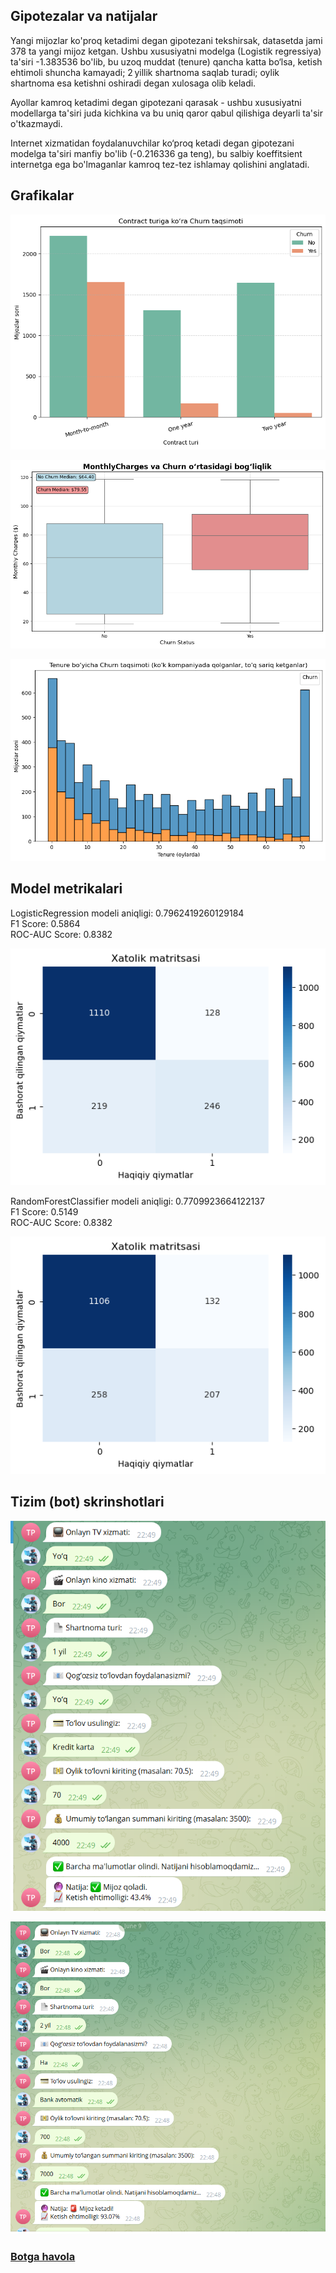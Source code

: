 ## Gipotezalar va natijalar

Yangi mijozlar ko'proq ketadimi degan gipotezani tekshirsak, datasetda jami 378 ta yangi mijoz ketgan.
Ushbu xususiyatni modelga (Logistik regressiya) ta'siri -1.383536 bo'lib, bu uzoq muddat (tenure) qancha katta bo‘lsa, ketish ehtimoli shuncha kamayadi; 2 yillik shartnoma saqlab turadi; oylik shartnoma esa ketishni oshiradi degan xulosaga olib keladi.

Ayollar kamroq ketadimi degan gipotezani qarasak - ushbu xususiyatni modellarga ta'siri juda kichkina va bu uniq qaror qabul qilishiga deyarli ta'sir o'tkazmaydi.

Internet xizmatidan foydalanuvchilar ko‘proq ketadi degan gipotezani modelga ta'siri manfiy bo'lib (-0.216336 ga teng), bu salbiy koeffitsient internetga ega bo'lmaganlar kamroq tez-tez ishlamay qolishini anglatadi.

## Grafikalar

![My Diagram](images/graph1.png)

![My Diagram](images/graph2.png)

![My Diagram](images/graph3.png)

## Model metrikalari

LogisticRegression modeli aniqligi: 0.7962419260129184   
F1 Score: 0.5864  
ROC-AUC Score: 0.8382  

![My Diagram](images/log_reg_matrix.png)

RandomForestClassifier modeli aniqligi: 0.7709923664122137  
F1 Score: 0.5149  
ROC-AUC Score: 0.8382  

![My Diagram](images/random_forest_matrix.png)


## Tizim (bot) skrinshotlari
![My Diagram](images/Screenshot1.png)

![My Diagram](images/Screenshot2.png)

### [Botga havola](https://t.me/telecom_predictor_bot)